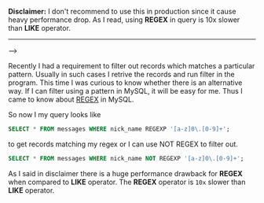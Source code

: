 <!--


---
 "Using regex in mysql query"
excerpt: "Using regex in mysql query"
date: 2015-05-28 00:00:00 IST
updated: 2015-05-28 00:00:00 IST
categories: mysql
tags: mysql
---

-->
<!DOCTYPE html>
<html>

<head>
  <title>basic-git-workflow</title>
  <meta charset="utf-8">
  <meta name="viewport" content="width=device-width, initial-scale=1.0">


  <link rel="stylesheet" href="./css/bootstrap.css">
  <link rel="stylesheet" href="./css/bootstrap.grid.css">
  <link rel="stylesheet" href="./css/bootstrap.min.css">
  <link rel="stylesheet" href="./css/bootstrap-reboot.min.css">
  <link rel="stylesheet" href="./css/bootstrap.css.map">
  <link rel="stylesheet" href="./css/blog-home.css">
  <link rel="stylesheet" href="./css/prism.css">
  <script async defer src="./css/prism.js"></script>
</head>

<body>

**Disclaimer:** I don't recommend to use this in production since it cause heavy performance drop. As I read, using **REGEX** in query is 10x slower than **LIKE** operator.

---

-->
<!DOCTYPE html>
<html>

<head>
  <title>basic-git-workflow</title>
  <meta charset="utf-8">
  <meta name="viewport" content="width=device-width, initial-scale=1.0">


  <link rel="stylesheet" href="./css/bootstrap.css">
  <link rel="stylesheet" href="./css/bootstrap.grid.css">
  <link rel="stylesheet" href="./css/bootstrap.min.css">
  <link rel="stylesheet" href="./css/bootstrap-reboot.min.css">
  <link rel="stylesheet" href="./css/bootstrap.css.map">
  <link rel="stylesheet" href="./css/blog-home.css">
  <link rel="stylesheet" href="./css/prism.css">
  <script async defer src="./css/prism.js"></script>
</head>

<body>

Recently I had a requirement to filter out records which matches a particular pattern. Usually in such cases I retrive the records and run filter in the program. This time I was curious to know whether there is an alternative way. If I can filter using a pattern in MySQL, it will be easy for me. Thus I came to know about [REGEX](https://dev.mysql.com/doc/refman/5.1/en/regexp.html) in MySQL.

So now I my query looks like

```sql
SELECT * FROM messages WHERE nick_name REGEXP '[a-z]0\.[0-9]+';
```

to get records matching my regex or I can use NOT REGEX to filter out.

```sql
SELECT * FROM messages WHERE nick_name NOT REGEXP '[a-z]0\.[0-9]+';
```

As I said in disclaimer there is a huge performance drawback for **REGEX** when compared to **LIKE** operator. The **REGEX** operator is `10x` slower than **LIKE** operator.
